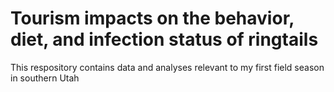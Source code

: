 # Tourism impacts on the behavior, diet, and infection status of ringtails

This respository contains data and analyses relevant to my first field season in southern Utah
